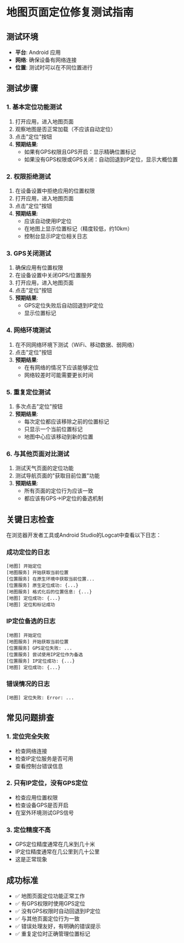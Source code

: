 # 地图页面定位修复测试指南

## 测试环境
- **平台**: Android 应用
- **网络**: 确保设备有网络连接
- **位置**: 测试时可以在不同位置进行

## 测试步骤

### 1. 基本定位功能测试
1. 打开应用，进入地图页面
2. 观察地图是否正常加载（不应该自动定位）
3. 点击"定位"按钮
4. **预期结果**: 
   - 如果有GPS权限且GPS开启：显示精确位置标记
   - 如果没有GPS权限或GPS关闭：自动回退到IP定位，显示大概位置

### 2. 权限拒绝测试
1. 在设备设置中拒绝应用的位置权限
2. 打开应用，进入地图页面
3. 点击"定位"按钮
4. **预期结果**: 
   - 应该自动使用IP定位
   - 在地图上显示位置标记（精度较低，约10km）
   - 控制台显示IP定位相关日志

### 3. GPS关闭测试
1. 确保应用有位置权限
2. 在设备设置中关闭GPS/位置服务
3. 打开应用，进入地图页面
4. 点击"定位"按钮
5. **预期结果**: 
   - GPS定位失败后自动回退到IP定位
   - 显示位置标记

### 4. 网络环境测试
1. 在不同网络环境下测试（WiFi、移动数据、弱网络）
2. 点击"定位"按钮
3. **预期结果**: 
   - 在有网络的情况下应该能够定位
   - 网络较差时可能需要更长时间

### 5. 重复定位测试
1. 多次点击"定位"按钮
2. **预期结果**: 
   - 每次定位都应该移除之前的位置标记
   - 只显示一个当前位置标记
   - 地图中心应该移动到新的位置

### 6. 与其他页面对比测试
1. 测试天气页面的定位功能
2. 测试导航页面的"获取目前位置"功能
3. **预期结果**: 
   - 所有页面的定位行为应该一致
   - 都应该有GPS→IP定位的备选机制

## 关键日志检查

在浏览器开发者工具或Android Studio的Logcat中查看以下日志：

### 成功定位的日志
```
[地图] 开始定位
[地图服务] 开始获取当前位置
[位置服务] 在原生环境中获取当前位置...
[位置服务] 原生定位成功: {...}
[地图服务] 格式化后的位置信息: {...}
[地图] 定位成功: {...}
[地图] 定位和标记成功
```

### IP定位备选的日志
```
[地图] 开始定位
[地图服务] 开始获取当前位置
[位置服务] GPS定位失败: ...
[位置服务] 尝试使用IP定位作为备选
[位置服务] IP定位成功: {...}
[地图] 定位成功: {...}
```

### 错误情况的日志
```
[地图] 定位失败: Error: ...
```

## 常见问题排查

### 1. 定位完全失败
- 检查网络连接
- 检查IP定位服务是否可用
- 查看控制台错误信息

### 2. 只有IP定位，没有GPS定位
- 检查应用位置权限
- 检查设备GPS是否开启
- 在室外环境测试GPS信号

### 3. 定位精度不高
- GPS定位精度通常在几米到几十米
- IP定位精度通常在几公里到几十公里
- 这是正常现象

## 成功标准
- ✅ 地图页面定位功能正常工作
- ✅ 有GPS权限时使用GPS定位
- ✅ 没有GPS权限时自动回退到IP定位
- ✅ 与其他页面定位行为一致
- ✅ 错误处理友好，有明确的错误提示
- ✅ 重复定位时正确管理位置标记

